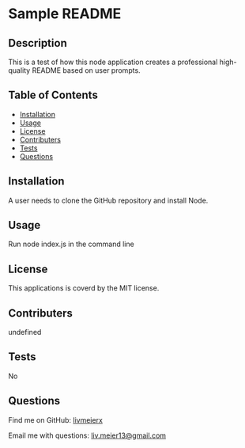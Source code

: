 
  <h1>Sample README </h1>

  ## Description
  This is a test of how this node application creates a professional high-quality README based on user prompts.

  ## Table of Contents
  * [Installation](#installation)
  * [Usage](#usage)
  * [License](#license)
  * [Contributers](#contributers)
  * [Tests](#tests)
  * [Questions](#questions)

  ## Installation
  A user needs to clone the GitHub repository and install Node.

  ## Usage
  Run node index.js in the command line

  ## License
  This applications is coverd by the MIT license.

  ## Contributers
  undefined

  ## Tests
  No

  ## Questions
  Find me on GitHub: [livmeierx](https://github.com/livmeierx)

  Email me with questions: liv.meier13@gmail.com
  